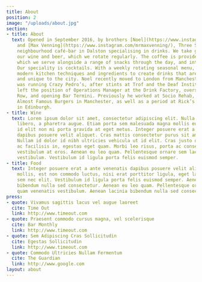 ```yaml
---
title: About
position: 2
image: "/uploads/about.jpg"
section:
- title: About
  text: Opened in September 2016, by brothers [Noel](https://www.instagram.com/noelvenning/)
    and [Max Venning](https://www.instagram.com/mrmaxvenning/), Three Sheets is a
    neighbourhood café-bar in Dalston specialising in drinks. We take great care selecting
    our wine and beer, which we rotate regularly. The coffee is provided by [Alchemy](http://www.alchemycoffee.co.uk),
    which we serve alongside a range of snacks through the day, and into the evening.
    Our speciality is cocktails. With a weekly rotating seasonal menu, we aim to utilise
    modern kitchen techniques and ingredients to create drinks that are delicious
    and unique to the city. Noel recently moved to London from Manchester, where he
    was running Crazy Pedro’s, after stints at Trof and the Deaf Institute. Max recently
    left the position of Operations Manager at the Drink Factory, overseeing 69 Colebrooke
    Row, and opening Bar Termini. Previously he worked at Socio Rehab, and set up
    Almost Famous Burgers in Manchester, as well as a period at Rick’s Cocktail Bar
    in Edinburgh.
- title: Wine
  text: Lorem ipsum dolor sit amet, consectetur adipiscing elit. Nulla vitae elit
    libero, a pharetra augue. Etiam porta sem malesuada magna mollis euismod. Donec
    id elit non mi porta gravida at eget metus. Integer posuere erat a ante venenatis
    dapibus posuere velit aliquet. Cras mattis consectetur purus sit amet fermentum.
    Nullam id dolor id nibh ultricies vehicula ut id elit. Cras justo odio, dapibus
    ac facilisis in, egestas eget quam. Morbi leo risus, porta ac consectetur ac,
    vestibulum at eros. Aenean eu leo quam. Pellentesque ornare sem lacinia quam venenatis
    vestibulum. Vestibulum id ligula porta felis euismod semper.
- title: Food
  text: Integer posuere erat a ante venenatis dapibus posuere velit aliquet. Duis
    mollis, est non commodo luctus, nisi erat porttitor ligula, eget lacinia odio
    sem nec elit. Vestibulum id ligula porta felis euismod semper. Aenean lacinia
    bibendum nulla sed consectetur. Aenean eu leo quam. Pellentesque ornare sem lacinia
    quam venenatis vestibulum. Aenean lacinia bibendum nulla sed consectetur.
press:
- quote: Vivamus sagittis lacus vel augue laoreet
  cite: Time Out
  link: http://www.timeout.com
- quote: Praesent commodo cursus magna, vel scelerisque
  cite: Bar Monthly
  link: http://www.timeout.com
- quote: Sem Adipiscing Cras Sollicitudin
  cite: Egestas Sollicitudin
  link: http://www.timeout.com
- quote: Commodo Ultricies Nullam Fermentum
  cite: The Guardian
  link: http://www.google.com
layout: about
---
```


